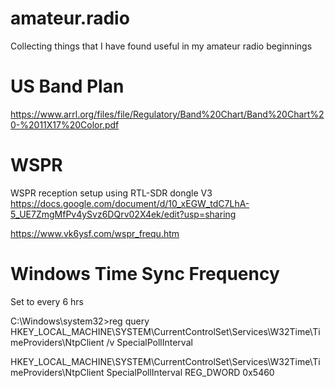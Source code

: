 # amateur.radio

Collecting things that I have found useful in my amateur radio beginnings

# US Band Plan

https://www.arrl.org/files/file/Regulatory/Band%20Chart/Band%20Chart%20-%2011X17%20Color.pdf

# WSPR

WSPR reception setup using RTL-SDR dongle V3 https://docs.google.com/document/d/10_xEGW_tdC7LhA-5_UE7ZmgMfPv4ySvz6DQrv02X4ek/edit?usp=sharing

https://www.vk6ysf.com/wspr_frequ.htm


# Windows Time Sync Frequency 

Set to every 6 hrs

C:\Windows\system32>reg query HKEY_LOCAL_MACHINE\SYSTEM\CurrentControlSet\Services\W32Time\TimeProviders\NtpClient /v SpecialPollInterval

HKEY_LOCAL_MACHINE\SYSTEM\CurrentControlSet\Services\W32Time\TimeProviders\NtpClient
    SpecialPollInterval    REG_DWORD    0x5460
